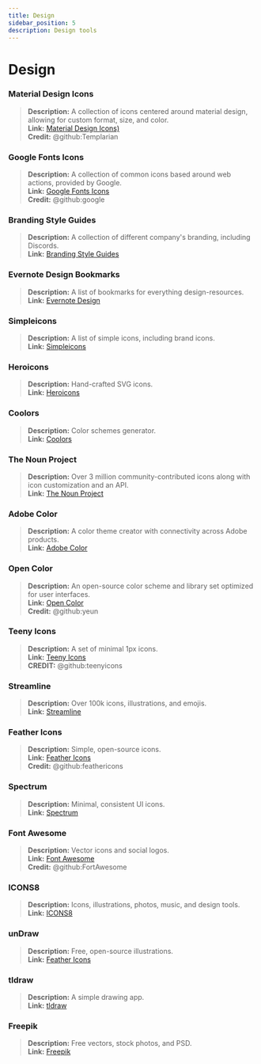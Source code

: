 ```yaml
---
title: Design
sidebar_position: 5
description: Design tools
---
```


# Design
### **Material Design Icons**
> __Description:__ A collection of icons centered around material design, allowing for custom format, size, and color. <br/>
__Link:__ [Material Design Icons)](https://materialdesignicons.com/)  <br/>
__Credit:__ @github:Templarian

### **Google Fonts Icons**
> __Description:__ A collection of common icons based around web actions, provided by Google. <br/>
__Link:__ [Google Fonts Icons](https://fonts.google.com/icons) <br/>
__Credit:__ @github:google

### **Branding Style Guides**
> __Description:__ A collection of different company's branding, including Discords.   <br/>
__Link:__ [Branding Style Guides](https://brandingstyleguides.com/)

### **Evernote Design Bookmarks**
> __Description:__ A list of bookmarks for everything design-resources.  <br/>
__Link:__ [Evernote Design](https://www.evernote.design/)  <br/>

### **Simpleicons**
> __Description:__ A list of simple icons, including brand icons.   <br/>
__Link:__ [Simpleicons](https://simpleicons.org/)

### **Heroicons**
> __Description:__ Hand-crafted SVG icons.   <br/>
__Link:__ [Heroicons](https://heroicons.com/)

### **Coolors**
> __Description:__ Color schemes generator.   <br/>
__Link:__ [Coolors](https://coolors.co/)

### **The Noun Project**
> __Description:__ Over 3 million community-contributed icons along with icon customization and an API.  <br/>
__Link:__ [The Noun Project](https://thenounproject.com/)

### **Adobe Color**
> __Description:__ A color theme creator with connectivity across Adobe products.  <br/>
__Link:__ [Adobe Color](https://color.adobe.com/)

### **Open Color**
> __Description:__ An open-source color scheme and library set optimized for user interfaces.  <br/>
__Link:__ [Open Color](https://yeun.github.io/open-color/)  <br/>
__Credit:__ @github:yeun

### **Teeny Icons**
> __Description:__ A set of minimal 1px icons.  <br/>
__Link:__ [Teeny Icons](https://teenyicons.com/)  <br/>
__CREDIT:__ @github:teenyicons

### **Streamline**
> __Description:__ Over 100k icons, illustrations, and emojis.  <br/>
__Link:__ [Streamline](https://streamlinehq.com/)  

### **Feather Icons**
> __Description:__ Simple, open-source icons.  <br/>
__Link:__ [Feather Icons](https://feathericons.com/)  <br/>
__Credit:__ @github:feathericons

### **Spectrum**
> __Description:__ Minimal, consistent UI icons.  <br/>
__Link:__ [Spectrum](https://spectrum.adobe.com/page/icons/)  

### **Font Awesome**
> __Description:__ Vector icons and social logos.  <br/>
__Link:__ [Font Awesome](https://fontawesome.com/)  <br/>
__Credit:__ @github:FortAwesome

### **ICONS8**
> __Description:__ Icons, illustrations, photos, music, and design tools.  <br/>
__Link:__ [ICONS8](https://icons8.com/)  

### **unDraw**
> __Description:__ Free, open-source illustrations.  <br/>
__Link:__ [Feather Icons](https://undraw.co/)  

### **tldraw**
> __Description:__ A simple drawing app.  <br/>
__Link:__ [tldraw](https://www.tldraw.com/)

### **Freepik**
> __Description:__ Free vectors, stock photos, and PSD.  <br/>
__Link:__ [Freepik](https://freepik.com/) 
